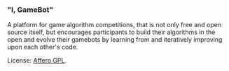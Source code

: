 ### "I, GameBot"

A platform for game algorithm competitions, that is not only free and open source itself, but encourages participants to build their algorithms in the open and evolve their gamebots by learning from and iteratively improving upon each other's code.

License: [Affero GPL](http://www.gnu.org/licenses/agpl.html).
